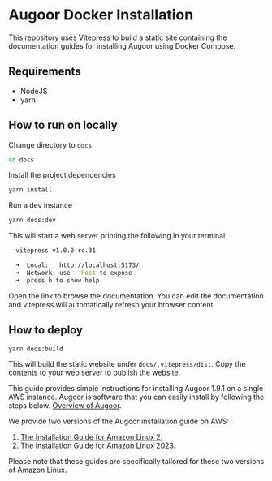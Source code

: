 # Augoor Docker Installation

This repository uses Vitepress to build a static site containing the documentation guides for installing Augoor using Docker Compose.

## Requirements
* NodeJS
* yarn

## How to run on locally
Change directory to `docs`

```bash
cd docs
```

Install the project dependencies

```bash
yarn install
```

Run a dev instance
```bash
yarn docs:dev
```
This will start a web server printing the following in your terminal
```bash
  vitepress v1.0.0-rc.31

  ➜  Local:   http://localhost:5173/
  ➜  Network: use --host to expose
  ➜  press h to show help
```
Open the link to browse the documentation. You can edit the documentation and vitepress will automatically refresh your browser content.

## How to deploy

```bash
yarn docs:build
```
This will build the static website under `docs/.vitepress/dist`. Copy the contents to your web server to publish the website.



This guide provides simple instructions for installing Augoor 1.9.1 on a single AWS instance. Augoor is software that you can easily install by following the steps below. [Overview of Augoor](https://augoor.ai).

We provide two versions of the Augoor installation guide on AWS: 

1. [The Installation Guide for Amazon Linux 2.](guides/amazon_linux2_install.md)
2. [The Installation Guide for Amazon Linux 2023.](guides/amazon_linux2023_install.md)

Please note that these guides are specifically tailored for these two versions of Amazon Linux.